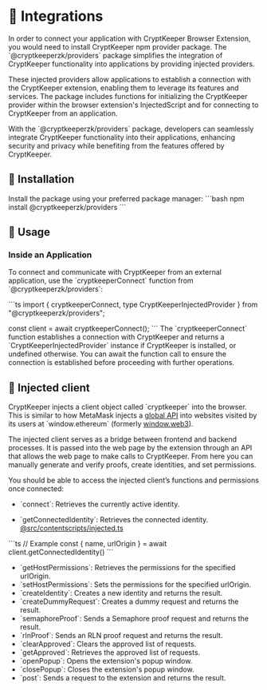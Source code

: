# 🧩 Integrations

In order to connect your application with CryptKeeper Browser Extension, you would need to install CryptKeeper npm provider package. The \`@cryptkeeperzk/providers\` package simplifies the integration of CryptKeeper functionality into applications by providing injected providers.

These injected providers allow applications to establish a connection with the CryptKeeper extension, enabling them to leverage its features and services. The package includes functions for initializing the CryptKeeper provider within the browser extension's InjectedScript and for connecting to CryptKeeper from an application.

With the \`@cryptkeeperzk/providers\` package, developers can seamlessly integrate CryptKeeper functionality into their applications, enhancing security and privacy while benefiting from the features offered by CryptKeeper.

## 🔧 Installation

Install the package using your preferred package manager:
\`\`\`bash
npm install @cryptkeeperzk/providers
\`\`\`

## 📖 Usage

### Inside an Application

To connect and communicate with CryptKeeper from an external application, use the \`cryptkeeperConnect\` function from \`@cryptkeeperzk/providers\`:

\`\`\`ts
import { cryptkeeperConnect, type CryptKeeperInjectedProvider } from "@cryptkeeperzk/providers";

const client = await cryptkeeperConnect();
\`\`\`
The \`cryptkeeperConnect\` function establishes a connection with CryptKeeper and returns a \`CryptKeeperInjectedProvider\` instance if CryptKeeper is installed, or undefined otherwise. You can await the function call to ensure the connection is established before proceeding with further operations.

## 🎯 Injected client

CryptKeeper injects a client object called \`cryptkeeper\` into the browser. This is similar to how MetaMask injects a [global API](https://docs.metamask.io/guide/ethereum-provider.html#ethereum-provider-api) into websites visited by its users at \`window.ethereum\` (formerly [window.web3](https://docs.metamask.io/guide/provider-migration.html#replacing-window-web3)).

The injected client serves as a bridge between frontend and backend processes. It is passed into the web page by the extension through an API that allows the web page to make calls to CryptKeeper. From here you can manually generate and verify proofs, create identities, and set permissions.

You should be able to access the injected client’s functions and permissions once connected:

- \`connect\`: Retrieves the currently active identity.

- \`getConnectedIdentity\`: Retrieves the connected identity.
  [@src/contentscripts/injected.ts](https://github.com/CryptKeeperZK/crypt-keeper-extension/blob/29b211bae48573f0212ce280fdcc2c4a5932394b/packages/providers/src/sdk/CryptKeeperInjectedProvider.ts#L191-195)

\`\`\`ts
// Example
const { name, urlOrigin } = await client.getConnectedIdentity()
\`\`\`

- \`getHostPermissions\`: Retrieves the permissions for the specified urlOrigin.
- \`setHostPermissions\`: Sets the permissions for the specified urlOrigin.
- \`createIdentity\`: Creates a new identity and returns the result.
- \`createDummyRequest\`: Creates a dummy request and returns the result.
- \`semaphoreProof\`: Sends a Semaphore proof request and returns the result.
- \`rlnProof\`: Sends an RLN proof request and returns the result.
- \`clearApproved\`: Clears the approved list of requests.
- \`getApproved\`: Retrieves the approved list of requests.
- \`openPopup\`: Opens the extension's popup window.
- \`closePopup\`: Closes the extension's popup window.
- \`post\`: Sends a request to the extension and returns the result.
